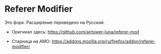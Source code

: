 # Referer Modifier

Это форк. Расширение переведено на Русский.

* Оригинал здесь: https://github.com/airtower-luna/referer-mod

* Старница на AMO: https://addons.mozilla.org/ru/firefox/addon/referer-modifier/
